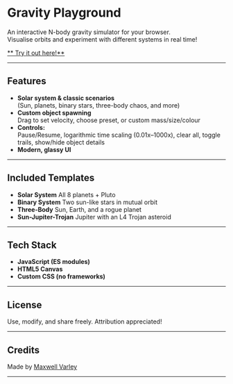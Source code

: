 # Gravity Playground

An interactive N-body gravity simulator for your browser.  
Visualise orbits and experiment with different systems in real time!

[** Try it out here!**](https://maxvarley.github.io/gravity-playground/)

---

## Features

- **Solar system & classic scenarios**  
  (Sun, planets, binary stars, three-body chaos, and more)
- **Custom object spawning**  
  Drag to set velocity, choose preset, or custom mass/size/colour
- **Controls:**  
  Pause/Resume, logarithmic time scaling (0.01x–1000x), clear all, toggle trails, show/hide object details
- **Modern, glassy UI**

---

## Included Templates

- **Solar System**
   All 8 planets + Pluto
- **Binary System**
  Two sun-like stars in mutual orbit
- **Three-Body**
  Sun, Earth, and a rogue planet
- **Sun-Jupiter-Trojan**
  Jupiter with an L4 Trojan asteroid

---

## Tech Stack

- **JavaScript (ES modules)**
- **HTML5 Canvas**
- **Custom CSS (no frameworks)**

---

## License

Use, modify, and share freely. Attribution appreciated!

---

## Credits

Made by [Maxwell Varley](https://maxvarley.com) 

---
